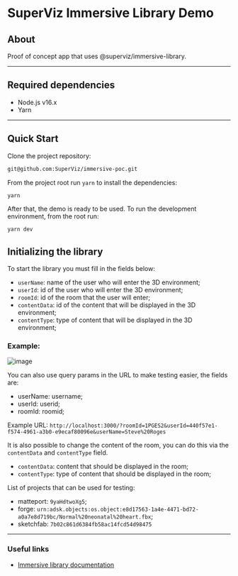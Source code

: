 # SuperViz Immersive Library Demo

## About
Proof of concept app that uses @superviz/immersive-library.


---
## Required dependencies

* Node.js v16.x
* Yarn

---

## Quick Start


Clone the project repository:

```bash
git@github.com:SuperViz/immersive-poc.git
```

From the project root run `yarn` to install the dependencies:

```bash
yarn
```

After that, the demo is ready to be used. To run the development environment, from the root run:

```bash
yarn dev
```

## Initializing the library

To start the library you must fill in the fields below:

* `userName`: name of the user who will enter the 3D environment;
* `userId`: id of the user who will enter the 3D environment;
* `roomId`: id of the room that the user will enter;
* `contentData`: id of the content that will be displayed in the 3D environment;
* `contentType`: type of content that will be displayed in the 3D environment;


### Example:

![image](https://user-images.githubusercontent.com/49524331/175338753-9851f0ee-ba69-49e1-a914-90324725718f.png)



You can also use query params in the URL to make testing easier, the fields are:

  * userName: username;
  * userId: userid;
  * roomId: roomid;

Example URL: `http://localhost:3000/?roomId=1PGES2&userId=440f57e1-f574-4961-a3b0-e9ecaf80096e&userName=Steve%20Roges`




It is also possible to change the content of the room, you can do this via the `contentData` and `contentType` field.

* `contentData`: content that should be displayed in the room;
* `contentType`: type of content that should be displayed in the room;

List of projects that can be used for testing:

* matteport: `9yaHdtwoXg5`;
* forge: `urn:adsk.objects:os.object:e8d17563-1a4e-4471-bd72-a0a7e8d719bc/Normal%20neonatal%20heart.fbx`;
* sketchfab: `7b02c861d6384fb58ac14fcd54d98475`

---
### Useful links

* [Immersive library documentation](https://www.npmjs.com/package/@superviz/immersive-library)